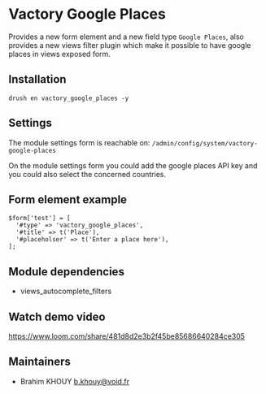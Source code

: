 # Vactory Google Places
Provides a new form element and a new field type `Google Places`, also
provides a new views filter plugin which make it possible to have google places
in views exposed form.

## Installation

`drush en vactory_google_places -y`

## Settings

The module settings form is reachable on:
`/admin/config/system/vactory-google-places`

On the module settings form you could add the google places API key and you
could also select the concerned countries.

## Form element example
    $form['test'] = [
      '#type' => 'vactory_google_places',
      '#title' => t('Place'),
      '#placeholser' => t('Enter a place here'),
    ];

## Module dependencies
* views_autocomplete_filters

## Watch demo video
https://www.loom.com/share/481d8d2e3b2f45be85686640284ce305

## Maintainers
* Brahim KHOUY <b.khouy@void.fr>
